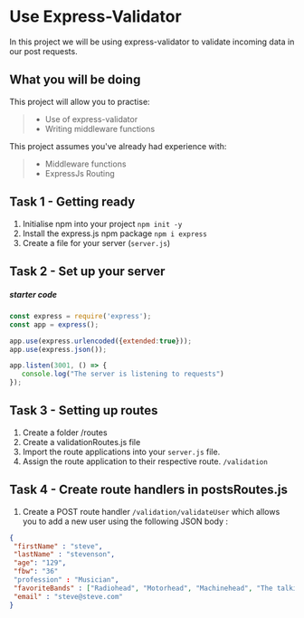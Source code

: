 # Use Express-Validator 

In this project we will be using express-validator to validate incoming data in our post requests. 

## What you will be doing

This project will allow you to practise:

> - Use of express-validator 
> - Writing middleware functions


This project assumes you've already had experience with:

> - Middleware functions
> - ExpressJs Routing


## Task 1 - Getting ready

1. Initialise npm into your project
   `npm init -y`
2. Install the express.js npm package
   `npm i express`
3. Create a file for your server (`server.js`)


## Task 2 - Set up your server

##### starter code
```javascript
const express = require('express');
const app = express();

app.use(express.urlencoded({extended:true}));
app.use(express.json());

app.listen(3001, () => {
   console.log("The server is listening to requests") 
});
```

## Task 3 - Setting up routes 

  1. Create a folder /routes 
  2. Create a validationRoutes.js file 
  3. Import the route applications into your `server.js` file.
  4. Assign the route application to their respective route. `/validation`


## Task 4 - Create route handlers in postsRoutes.js
  1. Create a POST route handler `/validation/validateUser` which allows you to add a new user using the following JSON body :
 ```json
{
  "firstName" : "steve",
  "lastName" : "stevenson",
  "age": "129",
  "fbw": "36"
  "profession" : "Musician",
  "favoriteBands" : ["Radiohead", "Motorhead", "Machinehead", "The talking heads" ],
  "email" : "steve@steve.com"
}
```








